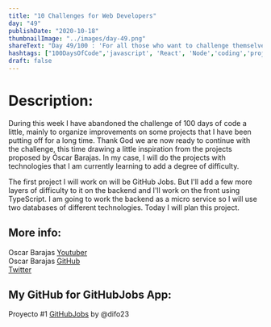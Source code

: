 ```yaml
---
title: "10 Challenges for Web Developers"
day: "49"
publishDate: "2020-10-18"
thumbnailImage: "../images/day-49.png"
shareText: "Day 49/100 : 'For all those who want to challenge themselves and work with big projects, I leave you my project recommendations that will help you improve your portfolio.' by Oscar Barajas "
hashtags: ["100DaysOfCode",'javascript', 'React', 'Node','coding','project' ,'Web', 'portafolio']
draft: false
---
```


# Description:
During this week I have abandoned the challenge of 100 days of code a little, mainly to organize improvements on some projects that I have been putting off for a long time. Thank God we are now ready to continue with the challenge, this time drawing a little inspiration from the projects proposed by Óscar Barajas. In my case, I will do the projects with technologies that I am currently learning to add a degree of difficulty.

The first project I will work on will be GitHub Jobs. But I'll add a few more layers of difficulty to it on the backend and I'll work on the front using TypeScript. I am going to work the backend as a micro service so I will use two databases of different technologies. Today I will plan this project.

## More info:  
Oscar Barajas [Youtuber](https://www.youtube.com/watch?v=6M6pkfyr-qE)  
Oscar Barajas [GitHub](https://github.com/gndx/gndx-challenges)  
[Twitter](https://twitter.com/gndx)

## My GitHub for GitHubJobs App:  

Proyecto #1 [GitHubJobs](https://github.com/difo23/gitHubJobs.git) by @difo23   